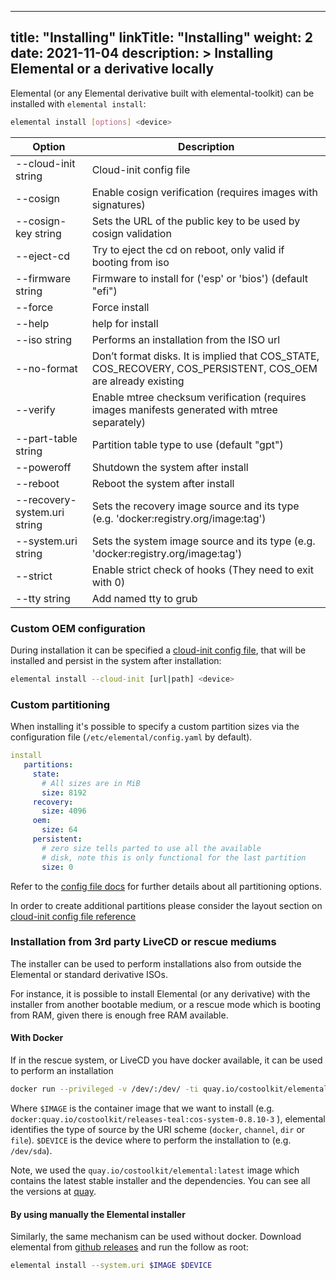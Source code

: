 
---
title: "Installing"
linkTitle: "Installing"
weight: 2
date: 2021-11-04
description: >
  Installing Elemental or a derivative locally
---


Elemental (or any Elemental derivative built with elemental-toolkit) can be installed with `elemental install`:

```bash
elemental install [options] <device>
```

| Option                       | Description                                                                                                  |
|------------------------------|--------------------------------------------------------------------------------------------------------------|
| --cloud-init string          | Cloud-init config file                                                                                       |
| --cosign                     | Enable cosign verification (requires images with signatures)                                                 |
| --cosign-key string          | Sets the URL of the public key to be used by cosign validation                                               |
| --eject-cd                   | Try to eject the cd on reboot, only valid if booting from iso                                                |
| --firmware string            | Firmware to install for ('esp' or 'bios') (default "efi")                                                    |
| --force                      | Force install                                                                                                |
| --help                       | help for install                                                                                             |
| --iso string                 | Performs an installation from the ISO url                                                                    |
| --no-format                  | Don’t format disks. It is implied that COS_STATE, COS_RECOVERY, COS_PERSISTENT, COS_OEM are already existing |
| --verify                     | Enable mtree checksum verification (requires images manifests generated with mtree separately)               |
| --part-table string          | Partition table type to use (default "gpt")                                                                  |
| --poweroff                   | Shutdown the system after install                                                                            |
| --reboot                     | Reboot the system after install                                                                              |
| --recovery-system.uri string | Sets the recovery image source and its type (e.g. 'docker:registry.org/image:tag')                           |
| --system.uri string          | Sets the system image source and its type (e.g. 'docker:registry.org/image:tag')                             |
| --strict                     | Enable strict check of hooks (They need to exit with 0)                                                      |
| --tty string                 | Add named tty to grub                                                                                        |


### Custom OEM configuration

During installation it can be specified a [cloud-init config file](../../reference/cloud_init), that will be installed and persist in the system after installation:

```bash
elemental install --cloud-init [url|path] <device>
```

### Custom partitioning

When installing it's possible to specify a custom partition sizes via the configuration file (`/etc/elemental/config.yaml` by default).

```yaml
install
   partitions:
     state:
       # All sizes are in MiB
       size: 8192
     recovery:
       size: 4096
     oem:
       size: 64
     persistent:
       # zero size tells parted to use all the available
       # disk, note this is only functional for the last partition
       size: 0
```

Refer to the [config file docs](../../customizing/general_configuration) for further details about all partitioning options.

In order to create additional partitions please consider the layout section on [cloud-init config file reference](../../reference/cloud_init)

### Installation from 3rd party LiveCD or rescue mediums

The installer can be used to perform installations also from outside the Elemental or standard derivative ISOs.

For instance, it is possible to install Elemental (or any derivative) with the installer from another bootable medium, or a rescue mode which is booting from RAM, given there is enough free RAM available.

#### With Docker

If in the rescue system, or LiveCD you have docker available, it can be used to perform an installation

```bash
docker run --privileged -v /dev/:/dev/ -ti quay.io/costoolkit/elemental:latest install --system.uri $IMAGE $DEVICE
```

Where `$IMAGE` is the container image that we want to install (e.g. `docker:quay.io/costoolkit/releases-teal:cos-system-0.8.10-3` ), elemental identifies the type of source by the URI scheme (`docker`, `channel`, `dir` or `file`). `$DEVICE` is the device where to perform the installation to (e.g. `/dev/sda`).


Note, we used the `quay.io/costoolkit/elemental:latest` image which contains the latest stable installer and the dependencies.
You can see all the versions at [quay](https://quay.io/repository/costoolkit/elemental?tab=tags).


#### By using manually the Elemental installer

Similarly, the same mechanism can be used without docker. Download elemental from [github releases](https://github.com/rancher/elemental-cli/releases/latest) and run the follow as root:

```bash
elemental install --system.uri $IMAGE $DEVICE
```
